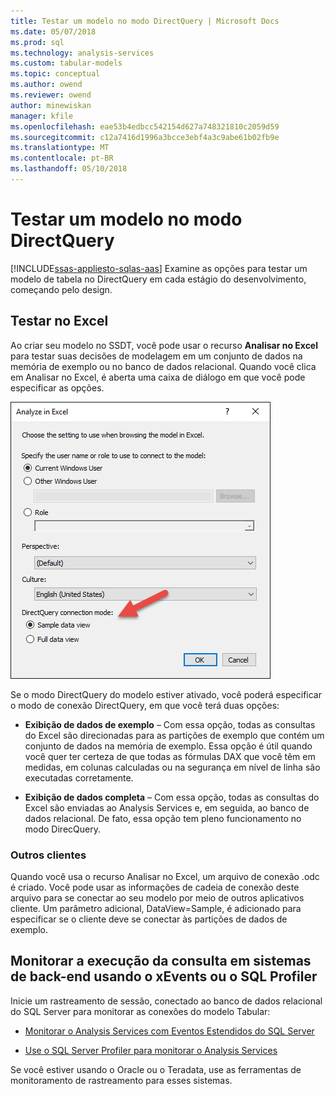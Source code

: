 ```yaml
---
title: Testar um modelo no modo DirectQuery | Microsoft Docs
ms.date: 05/07/2018
ms.prod: sql
ms.technology: analysis-services
ms.custom: tabular-models
ms.topic: conceptual
ms.author: owend
ms.reviewer: owend
author: minewiskan
manager: kfile
ms.openlocfilehash: eae53b4edbcc542154d627a748321810c2059d59
ms.sourcegitcommit: c12a7416d1996a3bcce3ebf4a3c9abe61b02fb9e
ms.translationtype: MT
ms.contentlocale: pt-BR
ms.lasthandoff: 05/10/2018
---
```

# <a name="test-a-model-in-directquery-mode"></a>Testar um modelo no modo DirectQuery
[!INCLUDE[ssas-appliesto-sqlas-aas](../../includes/ssas-appliesto-sqlas-aas.md)]
  Examine as opções para testar um modelo de tabela no DirectQuery em cada estágio do desenvolvimento, começando pelo design.  
  
## <a name="test-in-excel"></a>Testar no Excel 
  
 Ao criar seu modelo no SSDT, você pode usar o recurso **Analisar no Excel** para testar suas decisões de modelagem em um conjunto de dados na memória de exemplo ou no banco de dados relacional.  Quando você clica em Analisar no Excel, é aberta uma caixa de diálogo em que você pode especificar as opções.
 
 ![Opções do DirectQuery em Analisar no Excel](../../analysis-services/tabular-models/media/analyze-in-excel-directquery-options.png)
 
 Se o modo DirectQuery do modelo estiver ativado, você poderá especificar o modo de conexão DirectQuery, em que você terá duas opções:
 - **Exibição de dados de exemplo** – Com essa opção, todas as consultas do Excel são direcionadas para as partições de exemplo que contém um conjunto de dados na memória de exemplo. Essa opção é útil quando você quer ter certeza de que todas as fórmulas DAX que você têm em medidas, em colunas calculadas ou na segurança em nível de linha são executadas corretamente.
 
 - **Exibição de dados completa** – Com essa opção, todas as consultas do Excel são enviadas ao Analysis Services e, em seguida, ao banco de dados relacional. De fato, essa opção tem pleno funcionamento no modo DirecQuery.
 
 ### <a name="other-clients"></a>Outros clientes
 Quando você usa o recurso Analisar no Excel, um arquivo de conexão .odc é criado. Você pode usar as informações de cadeia de conexão deste arquivo para se conectar ao seu modelo por meio de outros aplicativos cliente. Um parâmetro adicional, DataView=Sample, é adicionado para especificar se o cliente deve se conectar às partições de dados de exemplo.  
  
## <a name="monitor-query-execution-on-backend-systems-using-xevents-or-sql-profiler"></a>Monitorar a execução da consulta em sistemas de back-end usando o xEvents ou o SQL Profiler 
 Inicie um rastreamento de sessão, conectado ao banco de dados relacional do SQL Server para monitorar as conexões do modelo Tabular:  
  
-   [Monitorar o Analysis Services com Eventos Estendidos do SQL Server](../../analysis-services/instances/monitor-analysis-services-with-sql-server-extended-events.md)  
  
-   [Use o SQL Server Profiler para monitorar o Analysis Services](../../analysis-services/instances/use-sql-server-profiler-to-monitor-analysis-services.md)  
  
 Se você estiver usando o Oracle ou o Teradata, use as ferramentas de monitoramento de rastreamento para esses sistemas.  
  
  
